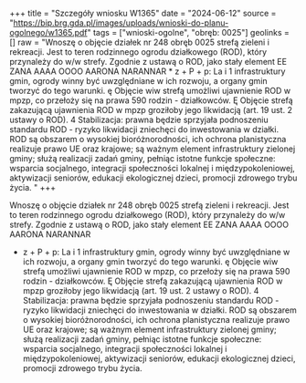 +++
title = "Szczegóły wniosku W1365"
date = "2024-06-12"
source = "https://bip.brg.gda.pl/images/uploads/wnioski-do-planu-ogolnego/w1365.pdf"
tags = ["wnioski-ogolne", "obręb: 0025"]
geolinks = []
raw = "Wnoszę o objęcie działek nr 248 obręb 0025 strefą zieleni i rekreacji. Jest to teren rodzinnego ogrodu działkowego (ROD), który przynależy do w/w strefy. Zgodnie z ustawą o ROD, jako stały element EE ZANA AAAA OOOO AARONA NARANNAR * z + P + p: La i 1 infrastruktury gmin, ogrody winny być uwzględniane w ich rozwoju, a organy gmin tworzyć do tego warunki. ę Objęcie wiw strefą umożliwi ujawnienie ROD w mpzp, co przełoży się na prawa 590 rodzin - działkowców. Ę Objęcie strefą zakazującą ujawnienia ROD w mpzp groziłoby jego likwidacją (art. 19 ust. 2 ustawy o ROD). 4 Stabilizacja: prawna będzie sprzyjała podnoszeniu standardu ROD - ryzyko likwidacji zniechęci do inwestowania w działki. ROD są obszarem o wysokiej bioróżnorodności, ich ochrona planistyczna realizuje prawo UE oraz krajowe; są ważnym element infrastruktury zielonej gminy; służą realizacji zadań gminy, pełniąc istotne funkcje społeczne: wsparcia socjalnego, integracji społeczności lokalnej i międzypokoleniowej, aktywizacji seniorów, edukacji ekologicznej dzieci, promocji zdrowego trybu życia. "
+++

Wnoszę o objęcie działek nr 248 obręb 0025 strefą zieleni i rekreacji. Jest to teren rodzinnego
ogrodu działkowego (ROD), który przynależy do w/w strefy. Zgodnie z ustawą o ROD, jako stały element
EE ZANA AAAA OOOO AARONA NARANNAR
* z + P + p: La i 1
infrastruktury gmin, ogrody winny być uwzględniane w ich rozwoju, a organy gmin tworzyć do tego warunki. ę
Objęcie wiw strefą umożliwi ujawnienie ROD w mpzp, co przełoży się na prawa 590 rodzin - działkowców. Ę
Objęcie strefą zakazującą ujawnienia ROD w mpzp groziłoby jego likwidacją (art. 19 ust. 2 ustawy o ROD). 4
Stabilizacja: prawna będzie sprzyjała podnoszeniu standardu ROD - ryzyko likwidacji zniechęci do
inwestowania w działki. ROD są obszarem o wysokiej bioróżnorodności, ich ochrona planistyczna realizuje
prawo UE oraz krajowe; są ważnym element infrastruktury zielonej gminy; służą realizacji zadań gminy,
pełniąc istotne funkcje społeczne: wsparcia socjalnego, integracji społeczności lokalnej i międzypokoleniowej,
aktywizacji seniorów, edukacji ekologicznej dzieci, promocji zdrowego trybu życia.



